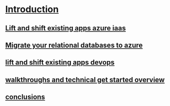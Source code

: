 # [Introduction](index.md)
## [Lift and shift existing apps azure iaas](lift-and-shift-existing-apps-azure-iaas.md)
## [Migrate your relational databases to azure](migrate-your-relational-databases-to-azure.md)
## [lift and shift existing apps devops](lift-and-shift-existing-apps-devops/)
## [walkthroughs and technical get started overview](walkthroughs-and-technical-get-started-overview/)
## [conclusions](conclusions/)

